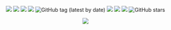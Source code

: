 <p align="center">
 <img src="https://img.shields.io/pypi/status/ansicolortags.svg"</a>
 <img src="https://img.shields.io/pypi/pyversions/ansicolortags.svg"</a>
 <img src="https://img.shields.io/badge/build-development-yellow"</a>
 <img src="https://img.shields.io/badge/coverage-13%25-green"</a>
 <img alt="GitHub tag (latest by date)" src="https://img.shields.io/github/v/tag/planktonlaut/karen"</a>
 <img src="https://vsmarketplacebadge.apphb.com/rating/naereen.makefiles-support-for-vscode.svg"</a>
 <img src="https://img.shields.io/github/issues/Naereen/StrapDown.js.svg"</a>
 <img src="https://img.shields.io/badge/License-CC--0-blue.svg"</a>
 <img alt="GitHub stars" src="https://img.shields.io/github/stars/planktonlaut/karen?label=follow&style=social"></a>
</p>

<p align="center">
  <img src="https://user-images.githubusercontent.com/44236850/87053279-f8b1b700-c22b-11ea-9672-2a4736b9780b.PNG"</a>
</p>
